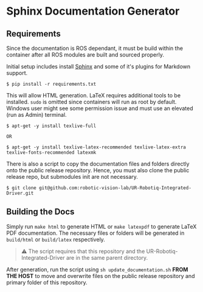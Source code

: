 # Sphinx Documentation Generator

## Requirements

Since the documentation is ROS dependant, it must be build within the container after all ROS modules
are built and sourced properly.

Initial setup includes install [Sphinx](https://www.sphinx-doc.org/en/master/) and some of it's plugins for Markdown support.

```console
$ pip install -r requirements.txt
```

This will allow HTML generation. LaTeX requires additional tools to be installed. `sudo` is omitted since containers
will run as root by default. Windows user might see some permission issue and must use an elevated (run as Admin) terminal.

```console
$ apt-get -y install texlive-full

OR

$ apt-get -y install texlive-latex-recommended texlive-latex-extra texlive-fonts-recommended latexmk
```

There is also a script to copy the documentation files and folders directly onto the public release repository. Hence, you must
also clone the public release repo, but submodules init are not necessary.

```console
$ git clone git@github.com:robotic-vision-lab/UR-Robotiq-Integrated-Driver.git
```

## Building the Docs

Simply run `make html` to generate HTML or `make latexpdf` to generate LaTeX PDF documentation. The necessary files or folders
will be generated in `build/html` or `build/latex` respectively.

> :warning: The script requires that this repository and the UR-Robotiq-Integrated-Driver are in the same parent directory.

After generation, run the script using `sh update_documentation.sh` **FROM THE HOST** to move and overwrite files on the public release repository and primary folder of this repository.
